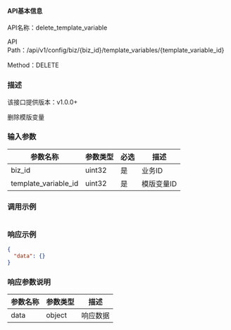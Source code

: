 #### API基本信息

API名称：delete_template_variable

API Path：/api/v1/config/biz/{biz_id}/template_variables/{template_variable_id}

Method：DELETE

### 描述

该接口提供版本：v1.0.0+

删除模版变量

### 输入参数

| 参数名称             | 参数类型 | 必选 | 描述       |
| -------------------- | -------- | ---- | ---------- |
| biz_id               | uint32   | 是   | 业务ID     |
| template_variable_id | uint32   | 是   | 模版变量ID |

### 调用示例

```json

```

### 响应示例

```json
{
  "data": {}
}
```

### 响应参数说明

| 参数名称 | 参数类型 | 描述     |
| -------- | -------- | -------- |
| data     | object   | 响应数据 |

